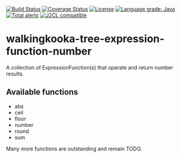 [![Build Status](https://travis-ci.com/mP1/walkingkooka-tree-expression-function-number.svg?branch=master)](https://travis-ci.com/mP1/walkingkooka-tree-expression-function-number.svg?branch=master)
[![Coverage Status](https://coveralls.io/repos/github/mP1/walkingkooka-tree-expression-function-number/badge.svg?branch=master)](https://coveralls.io/github/mP1/walkingkooka-tree-expression-function-number?branch=master)
[![License](https://img.shields.io/badge/License-Apache%202.0-blue.svg)](https://opensource.org/licenses/Apache-2.0)
[![Language grade: Java](https://img.shields.io/lgtm/grade/java/g/mP1/walkingkooka-tree-expression-function-number.svg?logo=lgtm&logoWidth=18)](https://lgtm.com/projects/g/mP1/walkingkooka-tree-expression-function-number/context:java)
[![Total alerts](https://img.shields.io/lgtm/alerts/g/mP1/walkingkooka-tree-expression-function-number.svg?logo=lgtm&logoWidth=18)](https://lgtm.com/projects/g/mP1/walkingkooka-tree-expression-function-number/alerts/)
[![J2CL compatible](https://img.shields.io/badge/J2CL-compatible-brightgreen.svg)](https://github.com/mP1/j2cl-central)


# walkingkooka-tree-expression-function-number
A collection of ExpressionFunction(s) that operate and return number results.


## Available functions

- abs
- ceil
- floor
- number
- round
- sum

Many more functions are outstanding and remain TODO.


